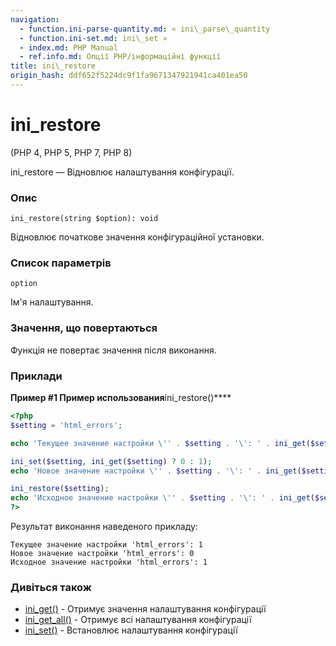 ```yaml
---
navigation:
  - function.ini-parse-quantity.md: « ini\_parse\_quantity
  - function.ini-set.md: ini\_set »
  - index.md: PHP Manual
  - ref.info.md: Опції PHP/інформаційні функції
title: ini\_restore
origin_hash: ddf652f5224dc9f1fa9671347921941ca401ea50
---
```

# ini\_restore

(PHP 4, PHP 5, PHP 7, PHP 8)

ini\_restore — Відновлює налаштування конфігурації.

### Опис

```methodsynopsis
ini_restore(string $option): void
```

Відновлює початкове значення конфігураційної установки.

### Список параметрів

`option`

Ім'я налаштування.

### Значення, що повертаються

Функція не повертає значення після виконання.

### Приклади

**Пример #1 Пример использования**ini\_restore()\*\*\*\*

```php
<?php
$setting = 'html_errors';

echo 'Текущее значение настройки \'' . $setting . '\': ' . ini_get($setting), PHP_EOL;

ini_set($setting, ini_get($setting) ? 0 : 1);
echo 'Новое значение настройки \'' . $setting . '\': ' . ini_get($setting), PHP_EOL;

ini_restore($setting);
echo 'Исходное значение настройки \'' . $setting . '\': ' . ini_get($setting), PHP_EOL;
?>
```

Результат виконання наведеного прикладу:

```
Текущее значение настройки 'html_errors': 1
Новое значение настройки 'html_errors': 0
Исходное значение настройки 'html_errors': 1
```

### Дивіться також

-   [ini\_get()](function.ini-get.md) \- Отримує значення налаштування конфігурації
-   [ini\_get\_all()](function.ini-get-all.md) \- Отримує всі налаштування конфігурації
-   [ini\_set()](function.ini-set.md) \- Встановлює налаштування конфігурації
